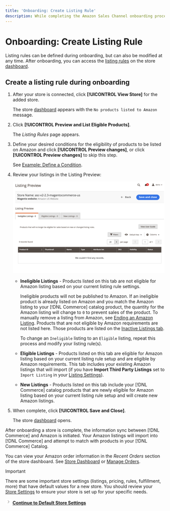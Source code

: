 ```yaml
---
title: 'Onboarding: Create Listing Rule'
description: While completing the Amazon Sales Channel onboarding process, create the initial listing rules for generating Amazon listings for your Commerce products.
---
```


# Onboarding: Create Listing Rule

Listing rules can be defined during onboarding, but can also be modified at any time. After onboarding, you can access the [listing rules](./listing-rules.md) on the store [dashboard](./amazon-store-dashboard.md).

## Create a listing rule during onboarding

1. After your store is connected, click **[!UICONTROL View Store]** for the added store.

   The store [dashboard](./amazon-store-dashboard.md) appears with the `No products listed to Amazon` message.

1. Click **[!UICONTROL Preview and List Eligible Products]**.

   The _Listing Rules_ page appears.

1. Define your desired conditions for the eligibility of products to be listed on Amazon and click **[!UICONTROL Preview changes]**, or click **[!UICONTROL Preview changes]** to skip this step.

   See [Example: Define a Condition](./ob-define-condition-example.md).

1. Review your listings in the Listing Preview:

   ![Listing preview](assets/amazon-ob-listing-preview.png)

   - **Ineligible Listings** - Products listed on this tab are not eligible for Amazon listing based on your current listing rule settings.

      Ineligible products will not be published to Amazon. If an ineligible product is already listed on Amazon and you match the Amazon listing to your [!DNL Commerce] catalog product, the quantity for the Amazon listing will change to `0` to prevent sales of the product. To manually remove a listing from Amazon, see [Ending an Amazon Listing](./end-listings-manually.md). Products that are not eligible by Amazon requirements are not listed here. Those products are listed on the [Inactive Listings tab](./inactive-listings.md).

      To change an `Ineligible` listing to an `Eligible` listing, repeat this process and modify your listing rule(s).

   - **Eligible Listings** - Products listed on this tab are eligible for Amazon listing based on your current listing rule setup and are eligible by Amazon requirements. This tab includes your existing Amazon listings that will import (if you have **Import Third Party Listings** set to `Import Listing` in your [Listing Settings](./listing-settings.md)).

   - **New Listings** - Products listed on this tab include your [!DNL Commerce] catalog products that are newly eligible for Amazon listing based on your current listing rule setup and will create new Amazon listings.

1. When complete, click **[!UICONTROL Save and Close]**.

   The store [dashboard](./amazon-store-dashboard.md) opens.

After onboarding a store is complete, the information sync between [!DNL Commerce] and Amazon is initiated. Your Amazon listings will import into [!DNL Commerce] and attempt to match with products in your [!DNL Commerce] Catalog.

You can view your Amazon order information in the _Recent Orders_ section of the store dashboard. See [Store Dashboard](./amazon-store-dashboard.md) or [Manage Orders](./managing-orders.md).

>[!IMPORTANT]
>
>There are some important store settings (listings, pricing, rules, fulfillment, more) that have default values for a new store. You should review your [Store Settings](./default-store-settings.md) to ensure your store is set up for your specific needs.

![Next icon](assets/btn-next.png) [**Continue to Default Store Settings**](./default-store-settings.md)
